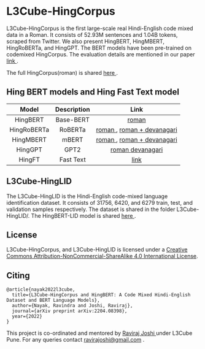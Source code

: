 # L3Cube-HingCorpus
L3Cube-HingCorpus is the first large-scale real Hindi-English code mixed data in a Roman. It consists of 52.93M sentences and 1.04B tokens, scraped from Twitter.
We also present HingBERT, HingMBERT, HingRoBERTa, and HingGPT. The BERT models have been pre-trained on codemixed HingCorpus.
The evaluation details are mentioned in our paper <a href='https://arxiv.org/abs/2204.08398'> link </a>.

The full HingCorpus(roman) is shared <a href='https://drive.google.com/file/d/1s_6eHO9zDhxQ-xVN1TyNguszV1meZkl9/view?usp=sharing'> here </a>.

## Hing BERT models and Hing Fast Text model

|Model|Description|Link|
|:--------:|:----:|:----:|
|HingBERT|Base-BERT|<a href='https://huggingface.co/l3cube-pune/hing-bert'> roman </a>|
|HingRoBERTa|RoBERTa|<a href='https://huggingface.co/l3cube-pune/hing-roberta'> roman </a>, <a href='https://huggingface.co/l3cube-pune/hing-roberta-mixed'> roman + devanagari </a>|
|HingMBERT|mBERT|<a href='https://huggingface.co/l3cube-pune/hing-mbert'> roman </a>, <a href='https://huggingface.co/l3cube-pune/hing-mbert-mixed'> roman + devanagari </a>|
|HingGPT|GPT2|<a href='https://huggingface.co/l3cube-pune/hing-gpt'> roman </a> <a href='https://huggingface.co/l3cube-pune/hing-gpt-devanagari'> devanagari </a>|
|HingFT|Fast Text|<a href='https://drive.google.com/file/d/1sNrXOcn31CWYj7d9iHOO8y0dTQa6qdWX/view?usp=sharing'> link </a>|

## L3Cube-HingLID

The L3Cube-HingLID is the Hindi-English code-mixed language identification dataset. It consists of 31756, 6420, and 6279 train, test, and validation samples respectively. The dataset is shared in the folder L3Cube-HingLID/.
The HingBERT-LID model is shared <a href='https://huggingface.co/l3cube-pune/hing-bert-lid'> here </a>.

## License

L3Cube-HingCorpus, and L3Cube-HingLID is licensed under a <a rel="license" href="http://creativecommons.org/licenses/by-nc-sa/4.0/">Creative Commons Attribution-NonCommercial-ShareAlike 4.0 International License</a>.

## Citing
```
@article{nayak2022l3cube,
  title={L3Cube-HingCorpus and HingBERT: A Code Mixed Hindi-English Dataset and BERT Language Models},
  author={Nayak, Ravindra and Joshi, Raviraj},
  journal={arXiv preprint arXiv:2204.08398},
  year={2022}
}
```

This project is co-ordinated and mentored by <a href='https://www.linkedin.com/in/ravirajoshi/'> Raviraj Joshi </a> under L3Cube Pune. For any queries contact ravirajoshi@gmail.com .

